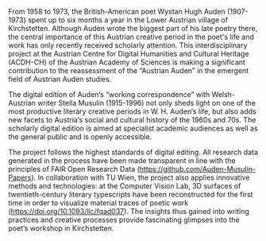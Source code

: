 From 1958 to 1973, the British-American poet Wystan Hugh Auden (1907-1973) spent up to six months a year in the Lower Austrian village of Kirchstetten. Although Auden wrote the biggest part of his late poetry there, the central importance of this Austrian creative period in the poet's life and work has only recently received scholarly attention. This interdisciplinary project at the Austrian Centre for Digital Humanities and Cultural Heritage (ACDH-CH) of the Austrian Academy of Sciences is making a significant contribution to the reassessment of the “Austrian Auden” in the emergent field of Austrian Auden studies.

The digital edition of Auden‘s “working correspondence” with Welsh-Austrian writer Stella Musulin (1915-1996) not only sheds light on one of the most productive literary creative periods in W. H. Auden‘s life, but also adds new facets to Austria‘s social and cultural history of the 1960s and 70s. The scholarly digital edition is aimed at specialist academic audiences as well as the general public and is openly accessible.

The project follows the highest standards of digital editing. All research data generated in the process have been made transparent in line with the principles of FAIR Open Research Data (https://github.com/Auden-Musulin-Papers). In collaboration with TU Wien, the project also applies innovative methods and technologies: at the Computer Vision Lab, 3D surfaces of twentieth-century literary typescripts have been reconstructed for the first time in order to visualize material traces of poetic work (https://doi.org/10.1093/llc/fqad037). The insights thus gained into writing practices and creative processes provide fascinating glimpses into the poet‘s workshop in Kirchstetten.
